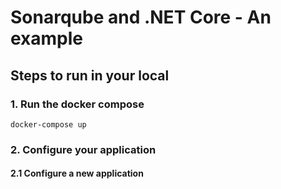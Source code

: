 # Sonarqube and .NET Core - An example

## Steps to run in your local 

### 1. Run the docker compose

```docker-compose up```

### 2. Configure your application

#### 2.1 Configure a new application 

